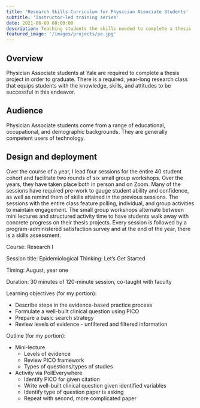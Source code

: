 ```yaml
---
title: 'Research Skills Curriculum for Physician Associate Students'
subtitle: 'Instructor-led training series'
date: 2021-06-09 00:00:00
description: Teaching students the skills needed to complete a thesis 
featured_image: '/images/projects/pa.jpg'
---
```



## Overview
Physician Associate students at Yale are required to complete a thesis project in order to graduate. There is a required, year-long research class that equips students with the knowledge, skills, and attitudes to be successful in this endeavor. 

## Audience
Physician Associate students come from a range of educational, occupational, and demographic backgrounds. They are generally competent users of technology. 

## Design and deployment

Over the course of a year, I lead four sessions for the entire 40 student cohort and facilitate two rounds of six small group workshops. Over the years, they have taken place both in person and on Zoom. Many of the sessions have required pre-work to gauge student ability and confidence, as well as remind them of skills attained in the previous sessions. The sessions with the entire class feature polling, individual, and group activities to maintain engagement. The small group workshops alternate between mini lectures and structured activity time to have students walk away with concrete progress on their thesis projects. Every session is followed by a program-administered satisfaction survey and at the end of the year, there is a skills assessment. 

Course: Research I

Session title: Epidemiological Thinking: Let’s Get Started

Timing: August, year one

Duration: 30 minutes of 120-minute session, co-taught with faculty

Learning objectives (for my portion): 
- Describe steps in the evidence-based practice process
- Formulate a well-built clinical question using PICO 
- Prepare a basic search strategy
- Review levels of evidence - unfiltered and filtered information

Outline (for my portion):
- Mini-lecture
    - Levels of evidence
    - Review PICO framework
    - Types of questions/types of studies
- Activity via PollEverywhere
    - Identify PICO for given citation
    - Write well-built clinical question given identified variables
    - Identify type of question paper is asking
    - Repeat with second, more complicated paper

